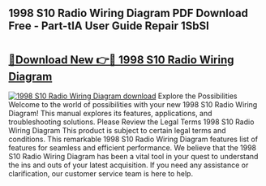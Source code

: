 ## 1998 S10 Radio Wiring Diagram PDF Download Free - Part-tIA User Guide Repair 1SbSl

# <h2><a href="http://dfjzkkf.blite.top/?on=1998+S10+Radio+Wiring+Diagram">🔗Download New 👉🔴 1998 S10 Radio Wiring Diagram</a></h2>

[![1998 S10 Radio Wiring Diagram download](https://i.imgur.com/lujVjoI.png)](http://dfjzkkf.blite.top/?on=1998+S10+Radio+Wiring+Diagram)
Explore the Possibilities Welcome to the world of possibilities with your new 1998 S10 Radio Wiring Diagram! This manual explores its features, applications, and troubleshooting solutions. Please Review the Legal Terms 1998 S10 Radio Wiring Diagram This product is subject to certain legal terms and conditions. This remarkable 1998 S10 Radio Wiring Diagram features list of features for seamless and efficient performance. We believe that the 1998 S10 Radio Wiring Diagram has been a vital tool in your quest to understand the ins and outs of your latest acquisition. If you need any assistance or clarification, our customer service team is here to help.
